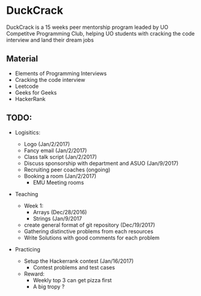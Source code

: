 # DuckCrack
DuckCrack is a 15 weeks peer mentorship program leaded by UO Competitve Programming Club, helping UO students with cracking the code interview and land their dream jobs

## Material
* Elements of Programming Interviews
* Cracking the code interview
* Leetcode
* Geeks for Geeks
* HackerRank

## TODO:
* Logisitics:
    - Logo  (Jan/2/2017)
    - Fancy email (Jan/2/2017)
    - Class talk script (Jan/2/2017)
    - Discuss sponsorship with department and ASUO (Jan/9/2017)
    - Recruiting peer coaches (ongoing)
    - Booking a room (Jan/2/2017)
        - EMU Meeting rooms

* Teaching 
    - Week 1:
        - Arrays (Dec/28/2016)
        - Strings (Jan/9/2017
    - create general format of git repository (Dec/19/2017)
    - Gathering distinctive problems from each resources 
    - Write Solutions with good comments for each problem

* Practicing
    - Setup the Hackerrank contest (Jan/16/2017)
        - Contest problems and test cases
    - Reward:
        - Weekly top 3 can get pizza first  
        - A big tropy ?

